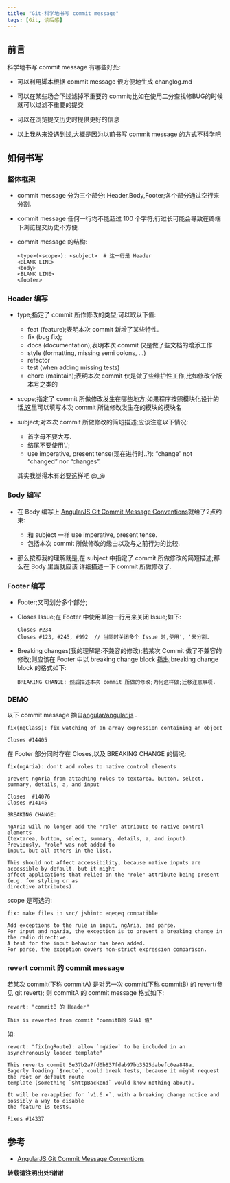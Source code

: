 ```yaml
---
title: "Git-科学地书写 commit message"
tags: [Git, 读后感]
---
```


## 前言

科学地书写 commit message 有哪些好处:

-   可以利用脚本根据 commit message 很方便地生成 changlog.md
-   可以在某些场合下过滤掉不重要的 commit;比如在使用二分查找修BUG的时候就可以过滤不重要的提交
-   可以在浏览提交历史时提供更好的信息

-   以上我从来没遇到过,大概是因为以前书写 commit message 的方式不科学吧


## 如何书写

### 整体框架

*   commit message 分为三个部分: Header,Body,Footer;各个部分通过空行来分割.
*   commit message 任何一行均不能超过 100 个字符;行过长可能会导致在终端下浏览提交历史不方便.
*   commit message 的结构:

    ```shell
    <type>(<scope>): <subject>  # 这一行是 Header
    <BLANK LINE>
    <body>
    <BLANK LINE>
    <footer>
    ```



### Header 编写

*   type;指定了 commit 所作修改的类型;可以取以下值:

    -   feat (feature);表明本次 commit 新增了某些特性.
    -   fix (bug fix);
    -   docs (documentation);表明本次 commit 仅是做了些文档的增添工作
    -   style (formatting, missing semi colons, …)
    -   refactor
    -   test (when adding missing tests)
    -   chore (maintain);表明本次 commit 仅是做了些维护性工作,比如修改个版本号之类的

*   scope;指定了 commit 所做修改发生在哪些地方;如果程序按照模块化设计的话,这里可以填写本次 commit
    所做修改发生在的模块的模块名

*   subject;对本次 commit 所做修改的简短描述;应该注意以下情况:

    -   首字母不要大写.
    -   结尾不要使用'.';
    -   use imperative, present tense(现在进行时..?): “change” not “changed” nor “changes”.

    其实我觉得木有必要这样吧 @_@


### Body 编写

*   在 Body 编写上,[AngularJS Git Commit Message Conventions][0]就给了2点约束:

    -   和 subject 一样 use imperative, present tense.
    -   包括本次 commit 所做修改的缘由以及与之前行为的比较.

*   那么按照我的理解就是,在 subject 中指定了 commit 所做修改的简短描述;那么在 Body 里面就应该
    详细描述一下 commit 所做修改了.

### Footer 编写

*   Footer;又可划分多个部分;

*   Closes Issue;在 Footer 中使用单独一行用来关闭 Issue;如下:

    ```
    Closes #234
    Closes #123, #245, #992  // 当同时关闭多个 Issue 时,使用', '来分割.
    ```

*   Breaking changes(我的理解是:不兼容的修改);若某次 Commit 做了不兼容的修改;则应该在 Footer
    中以 breaking change block 指出;breaking change block 的格式如下:

    ```
    BREAKING CHANGE: 然后描述本次 commit 所做的修改;为何这样做;迁移注意事项.
    ```

### DEMO

以下 commit message 摘自[angular/angular.js][1] .

```
fix(ngClass): fix watching of an array expression containing an object

Closes #14405
```

 在 Footer 部分同时存在 Closes,以及 BREAKING CHANGE 的情况:

```
fix(ngAria): don't add roles to native control elements

prevent ngAria from attaching roles to textarea, button, select, summary, details, a, and input

Closes  #14076
Closes #14145

BREAKING CHANGE:

ngAria will no longer add the "role" attribute to native control elements
(textarea, button, select, summary, details, a, and input). Previously, "role" was not added to
input, but all others in the list.

This should not affect accessibility, because native inputs are accessible by default, but it might
affect applications that relied on the "role" attribute being present (e.g. for styling or as
directive attributes).
```

scope 是可选的:

```
fix: make files in src/ jshint: eqeqeq compatible

Add exceptions to the rule in input, ngAria, and parse.
For input and ngAria, the exception is to prevent a breaking change in the radio directive.
A test for the input behavior has been added.
For parse, the exception covers non-strict expression comparison.
```

### revert commit 的 commit message

若某次 commit(下称 commitA) 是对另一次 commit(下称 commitB) 的 revert(参见 git revert);
则 commitA 的 commit message 格式如下:

```
revert: "commitB 的 Header"

This is reverted from commit "commitB的 SHA1 值"
```

如:

```
revert: "fix(ngRoute): allow `ngView` to be included in an asynchronously loaded template"

This reverts commit 5e37b2a7fd0b837fdab97bb3525dabefc0ea848a.
Eagerly loading `$route`, could break tests, because it might request the root or default route
template (something `$httpBackend` would know nothing about).

It will be re-applied for `v1.6.x`, with a breaking change notice and possibly a way to disable
the feature is tests.

Fixes #14337
```


## 参考

*   [AngularJS Git Commit Message Conventions][0]

[0]: <https://docs.google.com/document/d/1QrDFcIiPjSLDn3EL15IJygNPiHORgU1_OOAqWjiDU5Y/edit#>
[1]: <https://github.com/angular/angular.js>



**转载请注明出处!谢谢**

